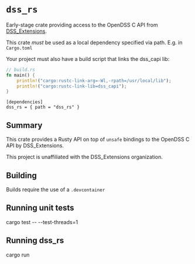 # `dss_rs`

Early-stage crate providing access to the OpenDSS C API from [DSS_Extensions][DSS_EXTENSIONS].

This crate _must_ be used as a local dependency specified via path. E.g. in `Cargo.toml`

Your project must also have a build script that links the dss_capi lib:
```rust
// build.rs
fn main() {
    println!("cargo:rustc-link-arg=-Wl,-rpath=/usr/local/lib");
    println!("cargo:rustc-link-lib=dss_capi");
}
```

```
[dependencies]
dss_rs = { path = "dss_rs" }
```

## Summary

This crate provides a Rusty API on top of `unsafe` bindings to the OpenDSS C API by DSS_Extensions.

This project is unaffiliated with the DSS_Extensions organization.


## Building

Builds require the use of a `.devcontainer`

[DSS_EXTENSIONS]:https://github.com/dss-extensions/dss_capi

## Running unit tests
cargo test -- --test-threads=1

## Running dss_rs 
cargo run
